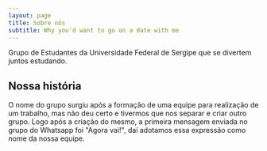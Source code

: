 ```yaml
---
layout: page
title: Sobre nós
subtitle: Why you'd want to go on a date with me
---
```


Grupo de Estudantes da Universidade Federal de Sergipe que se divertem juntos estudando. 

## Nossa história
O nome do grupo surgiu após a formação de uma equipe para realização de um trabalho, mas não deu certo e tivermos que nos separar e criar outro grupo. Logo após a criação do mesmo, a primeira mensagem enviada no grupo do Whatsapp foi "Agora vai!", daí adotamos essa expressão como nome da nossa equipe.
